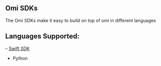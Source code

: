 ## Omi SDKs

The Omi SDKs make it easy to build on top of omi in different languages

## Languages Supported:
– [Swift SDK](swift/README.md)
- Python

